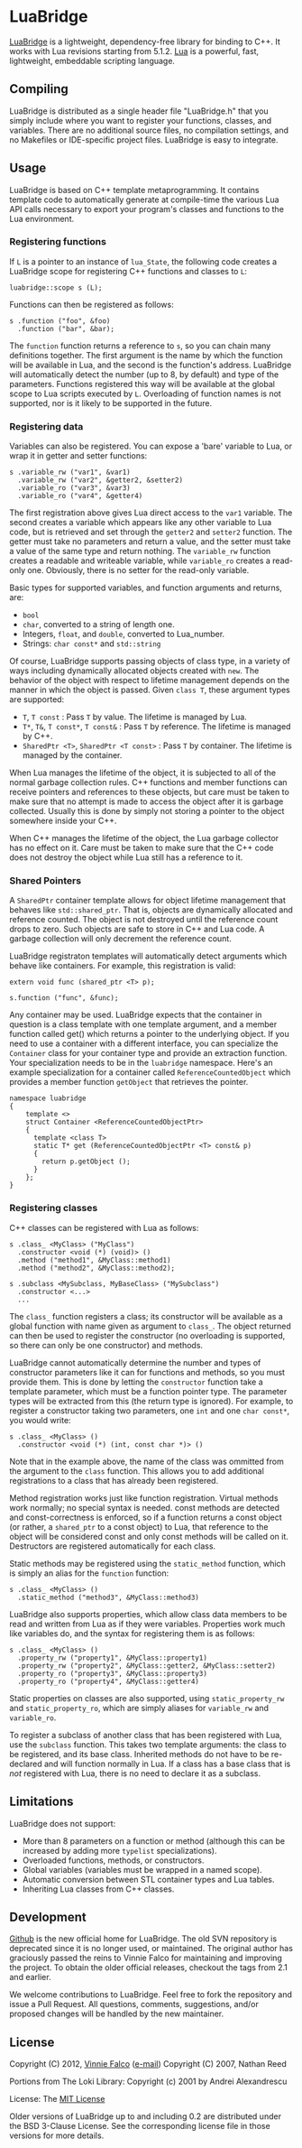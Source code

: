 # LuaBridge

[LuaBridge][3] is a lightweight, dependency-free library for binding to C++.
It works with Lua revisions starting from 5.1.2. [Lua][4] is a powerful, fast,
lightweight, embeddable scripting language.

## Compiling

LuaBridge is distributed as a single header file "LuaBridge.h" that you simply
include where you want to register your functions, classes, and variables.
There are no additional source files, no compilation settings, and no
Makefiles or IDE-specific project files. LuaBridge is easy to integrate.

## Usage

LuaBridge is based on C++ template metaprogramming.  It contains template code
to automatically generate at compile-time the various Lua API calls necessary
to export your program's classes and functions to the Lua environment.

### Registering functions

If `L` is a pointer to an instance of `lua_State`, the following code creates
a LuaBridge scope for registering C++ functions and classes to `L`:

    luabridge::scope s (L);

Functions can then be registered as follows:

    s .function ("foo", &foo)
      .function ("bar", &bar);

The `function` function returns a reference to `s`, so you can chain many
definitions together.  The first argument is the name by which the function
will be available in Lua, and the second is the function's address. LuaBridge
will automatically detect the number (up to 8, by default) and type of the
parameters.  Functions registered this way will be available at the global
scope to Lua scripts executed by `L`.  Overloading of function names is not
supported, nor is it likely to be supported in the future.

### Registering data

Variables can also be registered.  You can expose a 'bare' variable to Lua, or
wrap it in getter and setter functions:

    s .variable_rw ("var1", &var1)
      .variable_rw ("var2", &getter2, &setter2)
      .variable_ro ("var3", &var3)
      .variable_ro ("var4", &getter4)

The first registration above gives Lua direct access to the `var1` variable.
The second creates a variable which appears like any other variable to Lua
code, but is retrieved and set through the `getter2` and `setter2` function.
The getter must take no parameters and return a value, and the setter must
take a value of the same type and return nothing.  The `variable_rw` function
creates a readable and writeable variable, while `variable_ro` creates a
read-only one. Obviously, there is no setter for the read-only variable.

Basic types for supported variables, and function arguments and returns, are:
  
- `bool`
- `char`, converted to a string of length one.
- Integers, `float`, and `double`, converted to Lua_number.
- Strings: `char const*` and `std::string`

Of course, LuaBridge supports passing objects of class type, in a variety of
ways including dynamically allocated objects created with `new`. The behavior
of the object with respect to lifetime management depends on the manner in
which the object is passed. Given `class T`, these argument types are
supported:

- `T`, `T const` : Pass `T` by value. The lifetime is managed by Lua.
- `T*`, `T&`, `T const*`, `T const&` : Pass `T` by reference. The lifetime
    is managed by C++.
- `SharedPtr <T>`, `SharedPtr <T const>` : Pass `T` by container. The lifetime
    is managed by the container.

When Lua manages the lifetime of the object, it is subjected to all of the
normal garbage collection rules. C++ functions and member functions can
receive pointers and references to these objects, but care must be taken
to make sure that no attempt is made to access the object after it is
garbage collected. Usually this is done by simply not storing a pointer to
the object somewhere inside your C++.

When C++ manages the lifetime of the object, the Lua garbage collector has
no effect on it. Care must be taken to make sure that the C++ code does not
destroy the object while Lua still has a reference to it.

### Shared Pointers

A `SharedPtr` container template allows for object lifetime management that
behaves like `std::shared_ptr`. That is, objects are dynamically allocated
and reference counted. The object is not destroyed until the reference count
drops to zero. Such objects are safe to store in C++ and Lua code. A
garbage collection will only decrement the reference count.

LuaBridge registraton templates will automatically detect arguments which
behave like containers. For example, this registration is valid:

    extern void func (shared_ptr <T> p);

    s.function ("func", &func);

Any container may be used. LuaBridge expects that the container in question
is a class template with one template argument, and a member function called
get() which returns a pointer to the underlying object. If you need to use
a container with a different interface, you can specialize the `Container`
class for your container type and provide an extraction function. Your
specialization needs to be in the `luabridge` namespace. Here's an example
specialization for a container called `ReferenceCountedObject` which provides
a member function `getObject` that retrieves the pointer.

    namespace luabridge
    {
        template <>
        struct Container <ReferenceCountedObjectPtr>
        {
          template <class T>
          static T* get (ReferenceCountedObjectPtr <T> const& p)
          {
            return p.getObject ();
          }
        };
    }

### Registering classes

C++ classes can be registered with Lua as follows:

    s .class_ <MyClass> ("MyClass")
      .constructor <void (*) (void)> ()
      .method ("method1", &MyClass::method1)
      .method ("method2", &MyClass::method2);

    s .subclass <MySubclass, MyBaseClass> ("MySubclass")
      .constructor <...>
      ...

The `class_` function registers a class; its constructor will be available as
a global function with name given as argument to `class_`.  The object
returned can then be used to register the constructor (no overloading is
supported, so there can only be one constructor) and methods.

LuaBridge cannot automatically determine the number and types of constructor
parameters like it can for functions and methods, so you must provide them.
This is done by letting the `constructor` function take a template parameter,
which must be a function pointer type.  The parameter types will be extracted
from this (the return type is ignored).  For example, to register a
constructor taking two parameters, one `int` and one `char const*`, you would
write:

    s .class_ <MyClass> ()
      .constructor <void (*) (int, const char *)> ()

Note that in the example above, the name of the class was ommitted from the
argument to the `class` function. This allows you to add additional
registrations to a class that has already been registered.

Method registration works just like function registration.  Virtual methods
work normally; no special syntax is needed. const methods are detected and
const-correctness is enforced, so if a function returns a const object (or
rather, a `shared_ptr` to a const object) to Lua, that reference to the object
will be considered const and only const methods will be called on it.
Destructors are registered automatically for each class.

Static methods may be registered using the `static_method` function, which is
simply an alias for the `function` function:

    s .class_ <MyClass> ()
      .static_method ("method3", &MyClass::method3)

LuaBridge also supports properties, which allow class data members to be read
and written from Lua as if they were variables.  Properties work much like
variables do, and the syntax for registering them is as follows:

    s .class_ <MyClass> ()
      .property_rw ("property1", &MyClass::property1)
      .property_rw ("property2", &MyClass::getter2, &MyClass::setter2)
      .property_ro ("property3", &MyClass::property3)
      .property_ro ("property4", &MyClass::getter4)

Static properties on classes are also supported, using `static_property_rw`
and `static_property_ro`, which are simply aliases for `variable_rw` and
`variable_ro`.

To register a subclass of another class that has been registered with Lua, use
the `subclass` function.  This takes two template arguments: the class to be
registered, and its base class.  Inherited methods do not have to be
re-declared and will function normally in Lua.  If a class has a base class
that is *not* registered with Lua, there is no need to declare it as a
subclass.

## Limitations 

LuaBridge does not support:

- More than 8 parameters on a function or method (although this can be
  increased by adding more `typelist` specializations).
- Overloaded functions, methods, or constructors.
- Global variables (variables must be wrapped in a named scope).
- Automatic conversion between STL container types and Lua tables.
- Inheriting Lua classes from C++ classes.

## Development

[Github][3] is the new official home for LuaBridge. The old SVN repository is
deprecated since it is no longer used, or maintained. The original author has
graciously passed the reins to Vinnie Falco for maintaining and improving the
project. To obtain the older official releases, checkout the tags from 2.1
and earlier.

We welcome contributions to LuaBridge. Feel free to fork the repository and
issue a Pull Request. All questions, comments, suggestions, and/or proposed
changes will be handled by the new maintainer.

## License

Copyright (C) 2012, [Vinnie Falco][0] ([e-mail][1])
Copyright (C) 2007, Nathan Reed
  
Portions from The Loki Library:
Copyright (c) 2001 by Andrei Alexandrescu

License: The [MIT License][2]

Older versions of LuaBridge up to and including 0.2 are distributed under the
BSD 3-Clause License. See the corresponding license file in those versions
for more details.

[0]: mailto:vinnie.falco@gmail.com "Vinnie Falco (Email)"
[1]: http://www.vinniefalco.com "Vinnie Falco"
[2]: http://www.opensource.org/licenses/mit-license.html "The MIT License"
[3]: https://github.com/vinniefalco/LuaBridge "LuaBridge"
[4]: http://lua.org "The Lua Programming Language"
